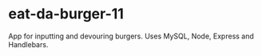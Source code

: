 # eat-da-burger-11
App for inputting and devouring burgers. Uses MySQL, Node, Express and Handlebars.

